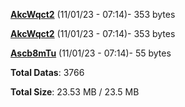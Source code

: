 [**AkcWqct2**](/data/AkcWqct2.txt) (11/01/23 - 07:14)- 353 bytes

[**AkcWqct2**](/data/AkcWqct2.txt) (11/01/23 - 07:14)- 353 bytes

[**Ascb8mTu**](/data/Ascb8mTu.txt) (11/01/23 - 07:14)- 55 bytes

**Total Datas**: 3766

**Total Size**: 23.53 MB / 23.5 MB